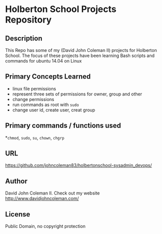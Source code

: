 # Holberton School Projects Repository

## Description

This Repo has some of my (David John Coleman II) projects for Holberton School.
The focus of these projects have been learning Bash scripts and commands for ubuntu 14.04 on Linux

## Primary Concepts Learned
  * linux file permissions
  * represent three sets of permissions for owner, group and other
  * change permissions
  * run commands as root with ``sudo``
  * change user id, create user, creat group

## Primary commands / functions used
*``chmod``, ``sudo``, ``su``, ``chown``, ``chgrp``

## URL

https://github.com/johncoleman83/holbertonschool-sysadmin_devops/

## Author

David John Coleman II.	Check out my website http://www.davidjohncoleman.com/

## License

Public Domain, no copyright protection